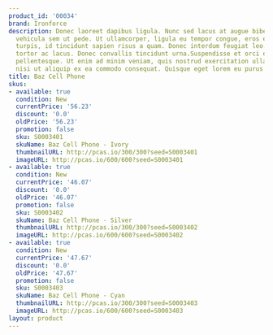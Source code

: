 ```yaml
---
product_id: '00034'
brand: Ironforce
description: Donec laoreet dapibus ligula. Nunc sed lacus at augue bibendum dapibus.Aliquam
  vehicula sem ut pede. Ut ullamcorper, ligula eu tempor congue, eros est euismod
  turpis, id tincidunt sapien risus a quam. Donec interdum feugiat leo. Donec vestibulum
  tortor ac lacus. Donec convallis tincidunt urna.Suspendisse et orci et arcu porttitor
  pellentesque. Ut enim ad minim veniam, quis nostrud exercitation ullamco laboris
  nisi ut aliquip ex ea commodo consequat. Quisque eget lorem eu purus dignissim ultricies.
title: Baz Cell Phone
skus:
- available: true
  condition: New
  currentPrice: '56.23'
  discount: '0.0'
  oldPrice: '56.23'
  promotion: false
  sku: S0003401
  skuName: Baz Cell Phone - Ivory
  thumbnailURL: http://pcas.io/300/300?seed=S0003401
  imageURL: http://pcas.io/600/600?seed=S0003401
- available: true
  condition: New
  currentPrice: '46.07'
  discount: '0.0'
  oldPrice: '46.07'
  promotion: false
  sku: S0003402
  skuName: Baz Cell Phone - Silver
  thumbnailURL: http://pcas.io/300/300?seed=S0003402
  imageURL: http://pcas.io/600/600?seed=S0003402
- available: true
  condition: New
  currentPrice: '47.67'
  discount: '0.0'
  oldPrice: '47.67'
  promotion: false
  sku: S0003403
  skuName: Baz Cell Phone - Cyan
  thumbnailURL: http://pcas.io/300/300?seed=S0003403
  imageURL: http://pcas.io/600/600?seed=S0003403
layout: product
---
```

